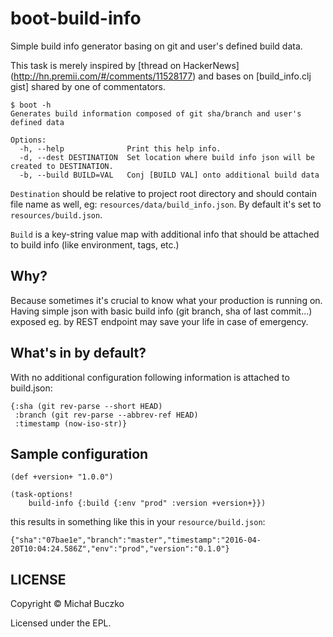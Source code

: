 # boot-build-info
Simple build info generator basing on git and user's defined build data.

This task is merely inspired by [thread on HackerNews] (http://hn.premii.com/#/comments/11528177) and bases on [build_info.clj gist]
shared by one of commentators.

    $ boot -h
    Generates build information composed of git sha/branch and user's defined data

    Options:
      -h, --help              Print this help info.
      -d, --dest DESTINATION  Set location where build info json will be created to DESTINATION.
      -b, --build BUILD=VAL   Conj [BUILD VAL] onto additional build data



```Destination``` should be relative to project root directory and should contain file name as well, eg: ```resources/data/build_info.json```.
By default it's set to ```resources/build.json```.

```Build``` is a key-string value map with additional info that should be attached to build info (like environment, tags, etc.)

## Why?

Because sometimes it's crucial to know what your production is running on. Having simple json with basic build info (git branch, sha of last commit...)
exposed eg. by REST endpoint may save your life in case of emergency.

## What's in by default?

With no additional configuration following information is attached to build.json:

    {:sha (git rev-parse --short HEAD)
     :branch (git rev-parse --abbrev-ref HEAD)
     :timestamp (now-iso-str)}

## Sample configuration

    (def +version+ "1.0.0")

    (task-options!
        build-info {:build {:env "prod" :version +version+}})

this results in something like this in your ```resource/build.json```:

    {"sha":"07bae1e","branch":"master","timestamp":"2016-04-20T10:04:24.586Z","env":"prod","version":"0.1.0"}

## LICENSE

Copyright © Michał Buczko

Licensed under the EPL.
